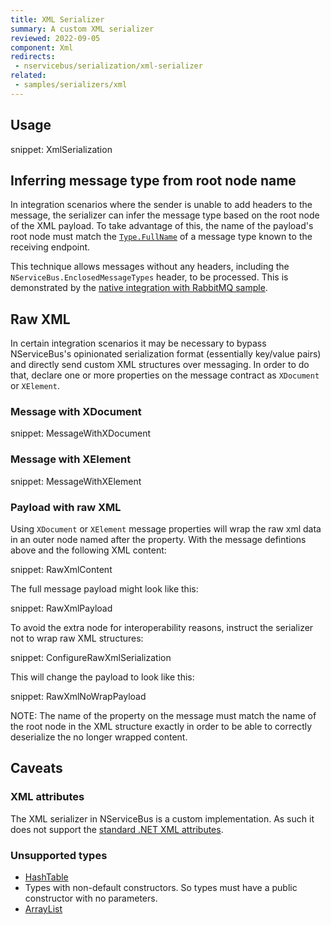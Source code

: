 ```yaml
---
title: XML Serializer
summary: A custom XML serializer
reviewed: 2022-09-05
component: Xml
redirects:
 - nservicebus/serialization/xml-serializer
related:
 - samples/serializers/xml
---
```


## Usage

snippet: XmlSerialization

## Inferring message type from root node name

In integration scenarios where the sender is unable to add headers to the message, the serializer can infer the message type based on the root node of the XML payload. To take advantage of this, the name of the payload's root node must match the [`Type.FullName`](https://msdn.microsoft.com/en-us/library/system.type.fullname) of a message type known to the receiving endpoint.

This technique allows messages without any headers, including the `NServiceBus.EnclosedMessageTypes` header, to be processed. This is demonstrated by the [native integration with RabbitMQ sample](/samples/rabbitmq/native-integration/).


## Raw XML

In certain integration scenarios it may be necessary to bypass NServiceBus's opinionated serialization format (essentially key/value pairs) and directly send custom XML structures over messaging. In order to do that, declare one or more properties on the message contract as `XDocument` or `XElement`.


### Message with XDocument

snippet: MessageWithXDocument

### Message with XElement

snippet: MessageWithXElement

### Payload with raw XML

Using `XDocument` or `XElement` message properties will wrap the raw xml data in an outer node named after the property. With the message defintions above and the following XML content: 

snippet: RawXmlContent

The full message payload might look like this:

snippet: RawXmlPayload

To avoid the extra node for interoperability reasons, instruct the serializer not to wrap raw XML structures:

snippet: ConfigureRawXmlSerialization

This will change the payload to look like this:

snippet: RawXmlNoWrapPayload

NOTE: The name of the property on the message must match the name of the root node in the XML structure exactly in order to be able to correctly deserialize the no longer wrapped content.


## Caveats


### XML attributes

The XML serializer in NServiceBus is a custom implementation. As such it does not support the [standard .NET XML attributes](https://docs.microsoft.com/en-us/dotnet/framework/serialization/controlling-xml-serialization-using-attributes).


### Unsupported types

 * [HashTable](https://msdn.microsoft.com/en-us/library/system.collections.hashtable.aspx)
 * Types with non-default constructors. So types must have a public constructor with no parameters.
 * [ArrayList](https://msdn.microsoft.com/en-us/library/system.collections.arraylist.aspx)
